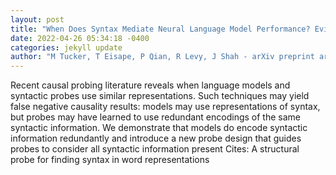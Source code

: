 ```yaml
--- 
layout: post 
title: "When Does Syntax Mediate Neural Language Model Performance? Evidence from Dropout Probes" 
date: 2022-04-26 05:34:18 -0400 
categories: jekyll update 
author: "M Tucker, T Eisape, P Qian, R Levy, J Shah - arXiv preprint arXiv:2204.09722, 2022" 
--- 
```

Recent causal probing literature reveals when language models and syntactic probes use similar representations. Such techniques may yield false negative causality results: models may use representations of syntax, but probes may have learned to use redundant encodings of the same syntactic information. We demonstrate that models do encode syntactic information redundantly and introduce a new probe design that guides probes to consider all syntactic information present Cites: A structural probe for finding syntax in word representations